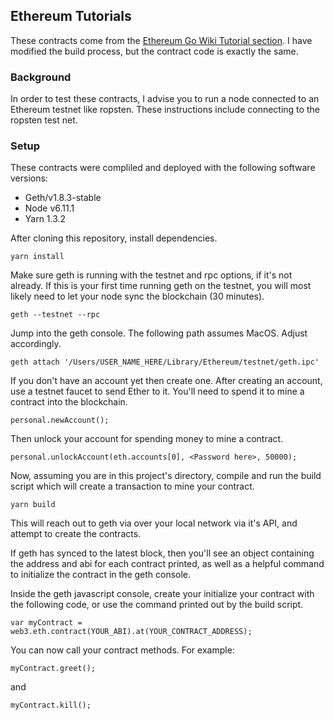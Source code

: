 ## Ethereum Tutorials

These contracts come from the [Ethereum Go Wiki Tutorial section](https://github.com/ethereum/go-ethereum/wiki/Contract-Tutorial).
I have modified the build process, but the contract code is exactly the same.

### Background

In order to test these contracts, I advise you to run a node connected to an Ethereum testnet like ropsten. These instructions include connecting to the ropsten test net.

### Setup

These contracts were compliled and deployed with the following software versions:
* Geth/v1.8.3-stable
* Node v6.11.1
* Yarn 1.3.2

After cloning this repository, install dependencies.
```
yarn install
```

Make sure geth is running with the testnet and rpc options, if it's not already. If this is your first time running geth on the testnet, you will most likely need to let your node sync the blockchain (30 minutes).
```
geth --testnet --rpc
```

Jump into the geth console. The following path assumes MacOS. Adjust accordingly.
```
geth attach '/Users/USER_NAME_HERE/Library/Ethereum/testnet/geth.ipc'
```

If you don't have an account yet then create one. After creating an account, use a testnet faucet to send Ether to it. You'll need to spend it to mine a contract into the blockchain.
```
personal.newAccount();
```

Then unlock your account for spending money to mine a contract.
```
personal.unlockAccount(eth.accounts[0], <Password here>, 50000);
```

Now, assuming you are in this project's directory, compile and run the build script which will create a transaction to mine your contract.
```
yarn build
```

This will reach out to geth via over your local network via it's API, and attempt to create the contracts. 

If geth has synced to the latest block, then you'll see an object containing the address and abi for each contract printed, as well as a helpful command to initialize the contract in the geth console.

Inside the geth javascript console, create your initialize your contract with the following code, or use the command printed out by the build script.
```
var myContract = web3.eth.contract(YOUR_ABI).at(YOUR_CONTRACT_ADDRESS);
```

You can now call your contract methods. For example:
```
myContract.greet();
```
and
```
myContract.kill();
```
